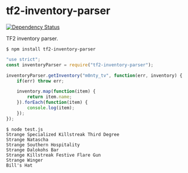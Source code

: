 # tf2-inventory-parser

[![Dependency Status](https://david-dm.org/montyanderson/tf2-inventory-parser.svg)](https://david-dm.org/montyanderson/tf2-inventory-parser)

TF2 inventory parser.

```
$ npm install tf2-inventory-parser
```

``` javascript
"use strict";
const inventoryParser = require("tf2-inventory-parser");

inventoryParser.getInventory("m0nty_tv", function(err, inventory) {
	if(err) throw err;

	inventory.map(function(item) {
		return item.name;
	}).forEach(function(item) {
		console.log(item);
	});
});
```

```
$ node test.js
Strange Specialized Killstreak Third Degree
Strange Natascha
Strange Southern Hospitality
Strange Dalokohs Bar
Strange Killstreak Festive Flare Gun
Strange Winger
Bill's Hat
```
